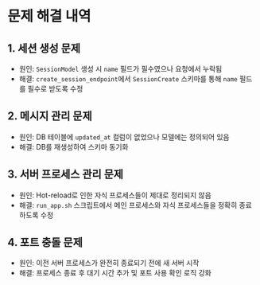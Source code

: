 # 문제 해결 내역

## 1. 세션 생성 문제
- 원인: `SessionModel` 생성 시 `name` 필드가 필수였으나 요청에서 누락됨
- 해결: `create_session_endpoint`에서 `SessionCreate` 스키마를 통해 `name` 필드를 필수로 받도록 수정

## 2. 메시지 관리 문제
- 원인: DB 테이블에 `updated_at` 컬럼이 없었으나 모델에는 정의되어 있음
- 해결: DB를 재생성하여 스키마 동기화

## 3. 서버 프로세스 관리 문제
- 원인: Hot-reload로 인한 자식 프로세스들이 제대로 정리되지 않음
- 해결: `run_app.sh` 스크립트에서 메인 프로세스와 자식 프로세스들을 정확히 종료하도록 수정

## 4. 포트 충돌 문제
- 원인: 이전 서버 프로세스가 완전히 종료되기 전에 새 서버 시작
- 해결: 프로세스 종료 후 대기 시간 추가 및 포트 사용 확인 로직 강화 